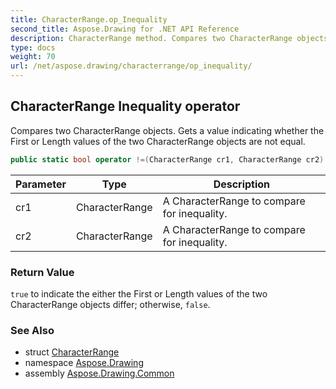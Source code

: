 ```yaml
---
title: CharacterRange.op_Inequality
second_title: Aspose.Drawing for .NET API Reference
description: CharacterRange method. Compares two CharacterRange objects. Gets a value indicating whether the First or Length values of the two CharacterRange objects are not equal
type: docs
weight: 70
url: /net/aspose.drawing/characterrange/op_inequality/
---
```

## CharacterRange Inequality operator

Compares two CharacterRange objects. Gets a value indicating whether the First or Length values of the two CharacterRange objects are not equal.

```csharp
public static bool operator !=(CharacterRange cr1, CharacterRange cr2)
```

| Parameter | Type | Description |
| --- | --- | --- |
| cr1 | CharacterRange | A CharacterRange to compare for inequality. |
| cr2 | CharacterRange | A CharacterRange to compare for inequality. |

### Return Value

`true` to indicate the either the First or Length values of the two CharacterRange objects differ; otherwise, `false`.

### See Also

* struct [CharacterRange](../)
* namespace [Aspose.Drawing](../../characterrange/)
* assembly [Aspose.Drawing.Common](../../../)


